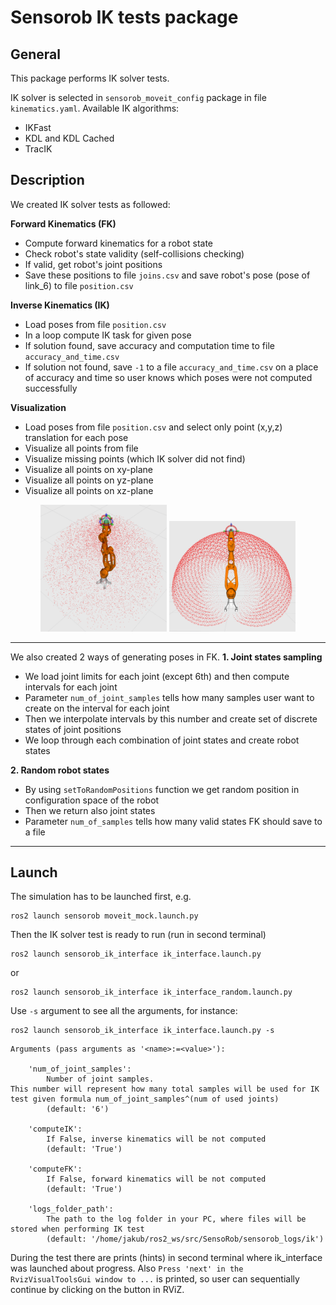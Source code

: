 # Sensorob IK tests package

## General
This package performs IK solver tests.

IK solver is selected in `sensorob_moveit_config` package in file `kinematics.yaml`. Available IK algorithms:
- IKFast
- KDL and KDL Cached
- TracIK

## Description
We created IK solver tests as followed:

**Forward Kinematics (FK)**
- Compute forward kinematics for a robot state
- Check robot's state validity (self-collisions checking)
- If valid, get robot's joint positions
- Save these positions to file `joins.csv` and save robot's pose (pose of link_6) to file `position.csv`

**Inverse Kinematics (IK)**
- Load poses from file `position.csv`
- In a loop compute IK task for given pose
- If solution found, save accuracy and computation time to file `accuracy_and_time.csv`
- If solution not found, save `-1` to a file `accuracy_and_time.csv` on a place of accuracy and time 
so user knows which poses were not computed successfully

**Visualization**
- Load poses from file `position.csv` and select only point (x,y,z) translation for each pose
- Visualize all points from file
- Visualize missing points (which IK solver did not find)
- Visualize all points on xy-plane
- Visualize all points on yz-plane
- Visualize all points on xz-plane

<p align="center">
<img src="/media/images/ik_test_viz_all_points.png" width="40%" title="Visualized all point used for IK solver test">
<img src="/media/images/ik_test_viz_space.png" width="40%" title="Visualized selection of robot's configuration space ">
</p>

---

We also created 2 ways of generating poses in FK.
**1. Joint states sampling**
- We load joint limits for each joint (except 6th) and then compute intervals for each joint
- Parameter `num_of_joint_samples` tells how many samples user want to create on the interval for each joint
- Then we interpolate intervals by this number and create set of discrete states of joint positions
- We loop through each combination of joint states and create robot states

**2. Random robot states**
- By using `setToRandomPositions` function we get random position in configuration space of the robot
- Then we return also joint states
- Parameter `num_of_samples` tells how many valid states FK should save to a file

---

## Launch
The simulation has to be launched first, e.g.   
```
ros2 launch sensorob moveit_mock.launch.py
```

Then the IK solver test is ready to run  (run in second terminal)
```
ros2 launch sensorob_ik_interface ik_interface.launch.py
```

or   
```
ros2 launch sensorob_ik_interface ik_interface_random.launch.py
```

Use `-s` argument to see all the arguments, for instance:  
```
ros2 launch sensorob_ik_interface ik_interface.launch.py -s
```

```
Arguments (pass arguments as '<name>:=<value>'):

    'num_of_joint_samples':
        Number of joint samples.
This number will represent how many total samples will be used for IK test given formula num_of_joint_samples^(num of used joints)
        (default: '6')

    'computeIK':
        If False, inverse kinematics will be not computed
        (default: 'True')

    'computeFK':
        If False, forward kinematics will be not computed
        (default: 'True')

    'logs_folder_path':
        The path to the log folder in your PC, where files will be stored when performing IK test
        (default: '/home/jakub/ros2_ws/src/SensoRob/sensorob_logs/ik')
```

During the test there are prints (hints) in second terminal where ik_interface was launched about progress.
Also `Press 'next' in the RvizVisualToolsGui window to ...` is printed, so user can sequentially continue by clicking on the button in RViZ.